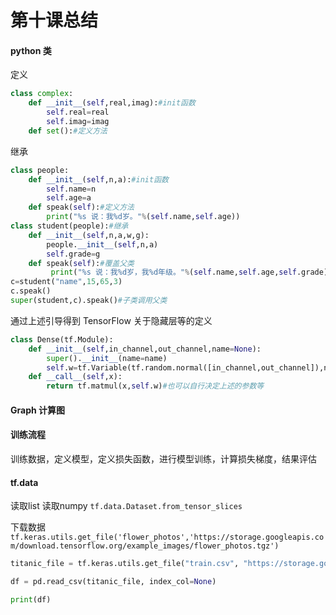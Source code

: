 # 第十课总结

#### python 类

定义

```python
class complex:
	def __init__(self,real,imag):#init函数
		self.real=real
		self.imag=imag
	def set():#定义方法
```

继承

```python
class people:
	def __init__(self,n,a):#init函数
		self.name=n
		self.age=a
	def speak(self):#定义方法
        print("%s 说：我%d岁。"%(self.name,self.age))
class student(people):#继承
    def __init__(self,n,a,w,g):
        people.__init__(self,n,a)
        self.grade=g
    def speak(self):#覆盖父类
         print("%s 说：我%d岁，我%d年级。"%(self.name,self.age,self.grade))
c=student("name",15,65,3)
c.speak()
super(student,c).speak()#子类调用父类
```

通过上述引导得到 TensorFlow 关于隐藏层等的定义

```python
class Dense(tf.Module):
    def __init__(self,in_channel,out_channel,name=None):
        super().__init__(name=name)
    	self.w=tf.Variable(tf.random.normal([in_channel,out_channel]),name='w')
    def __call__(self,x):
        return tf.matmul(x,self.w)#也可以自行决定上述的参数等
```

#### Graph 计算图

#### 训练流程

训练数据，定义模型，定义损失函数，进行模型训练，计算损失梯度，结果评估

#### tf.data

读取list  读取numpy       `tf.data.Dataset.from_tensor_slices`

下载数据   `tf.keras.utils.get_file('flower_photos','https://storage.googleapis.com/download.tensorflow.org/example_images/flower_photos.tgz')`

```python
titanic_file = tf.keras.utils.get_file("train.csv", "https://storage.googleapis.com/tf-datasets/titanic/train.csv")

df = pd.read_csv(titanic_file, index_col=None)

print(df)
```

